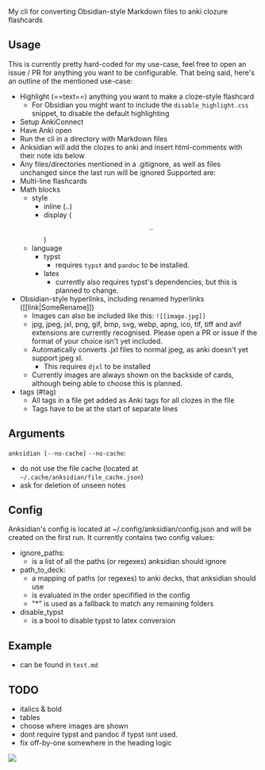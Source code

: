 My cli for converting Obsidian-style Markdown files to anki clozure flashcards

## Usage

This is currently pretty hard-coded for my use-case, feel free to open an issue / PR for anything you want to be configurable.
That being said, here's an outline of the mentioned use-case:

- Highlight (==text==) anything you want to make a cloze-style flashcard
  - For Obsidian you might want to include the `disable_highlight.css` snippet, to disable the default highlighting
- Setup AnkiConnect
- Have Anki open
- Run the cli in a directory with Markdown files
- Anksidian will add the clozes to anki and insert html-comments with their note ids below
- Any files/directories mentioned in a .gitignore, as well as files unchanged since the last run will be ignored
Supported are:
- Multi-line flashcards
- Math blocks
  - style
    - inline ($..$)
    - display ($$..$$)
  - language
    - typst
      - requires `typst` and `pandoc` to be installed.
    - latex
      - currently also requires typst's dependencies, but this is planned to change.
- Obsidian-style hyperlinks, including renamed hyperlinks ([[link|SomeRename]])
  - Images can also be included like this: `![[image.jpg]]`
  - jpg, jpeg, jxl, png, gif, bmp, svg, webp, apng, ico, tif, tiff and avif extensions are currently recognised. Please open a PR or issue if the format of your choice isn't yet included.
  - Automatically converts .jxl files to normal jpeg, as anki doesn't yet support jpeg xl.
    - This requires `djxl` to be installed
  - Currently images are always shown on the backside of cards, although being able to choose this is planned.
- tags (#tag)
  - All tags in a file get added as Anki tags for all clozes in the file
  - Tags have to be at the start of separate lines

## Arguments

`anksidian [--no-cache]`
`--no-cache`:

- do not use the file cache (located at `~/.cache/anksidian/file_cache.json`)
- ask for deletion of unseen notes

## Config

Anksidian's config is located at ~/.config/anksidian/config.json and will be created on the first run.
It currently contains two config values:

- ignore_paths:
  - is a list of all the paths (or regexes) anksidian should ignore
- path_to_deck:
  - a mapping of paths (or regexes) to anki decks, that anksidian should use
  - is evaluated in the order specifified in the config
  - "*" is used as a fallback to match any remaining folders
- disable_typst
  - is a bool to disable typst to latex conversion

## Example

- can be found in `test.md`

## TODO

- italics & bold
- tables
- choose where images are shown
- dont require typst and pandoc if typst isnt used.
- fix off-by-one somewhere in the heading logic

![](https://brainmade.org/black-logo.svg)
